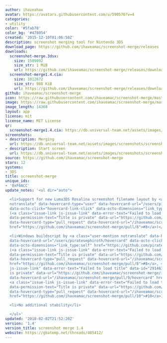 ```yaml
---
author: ihaveahax
avatar: https://avatars.githubusercontent.com/u/590576?v=4
categories:
- utility
color: '#5fab70'
color_bg: '#478054'
created: '2015-12-10T01:06:58Z'
description: screenshot merging tool for Nintendo 3DS
download_page: https://github.com/ihaveamac/screenshot-merge/releases
downloads:
  screenshot-merge.3dsx:
    size: 1509892
    size_str: 1 MiB
    url: https://github.com/ihaveamac/screenshot-merge/releases/download/1.4/screenshot-merge.3dsx
  screenshot-merge1.4.cia:
    size: 1012672
    size_str: 988 KiB
    url: https://github.com/ihaveamac/screenshot-merge/releases/download/1.4/screenshot-merge1.4.cia
github: ihaveamac/screenshot-merge
icon: https://raw.githubusercontent.com/ihaveamac/screenshot-merge/master/resources/icon.png
image: https://raw.githubusercontent.com/ihaveamac/screenshot-merge/master/resources/banner.png
image_length: 14368
layout: app
license: mit
license_name: MIT License
qr:
  screenshot-merge1.4.cia: https://db.universal-team.net/assets/images/qr/screenshot-merge1-4-cia.png
screenshots:
- description: Merging
  url: https://db.universal-team.net/assets/images/screenshots/screenshot-merge/merging.png
- description: Start screen
  url: https://db.universal-team.net/assets/images/screenshots/screenshot-merge/start-screen.png
source: https://github.com/ihaveamac/screenshot-merge
stars: 12
systems:
- 3DS
title: screenshot-merge
unique_ids:
- '0xF0ACC'
update_notes: '<ul dir="auto">

  <li>Support for new Luma3DS Rosalina screenshot filename layout by <a class="user-mention
  notranslate" data-hovercard-type="user" data-hovercard-url="/users/piratesephiroth/hovercard"
  data-octo-click="hovercard-link-click" data-octo-dimensions="link_type:self" href="https://github.com/piratesephiroth">@piratesephiroth</a>
  (<a class="issue-link js-issue-link" data-error-text="Failed to load title" data-id="291457696"
  data-permission-text="Title is private" data-url="https://github.com/ihaveamac/screenshot-merge/issues/8"
  data-hovercard-type="pull_request" data-hovercard-url="/ihaveamac/screenshot-merge/pull/8/hovercard"
  href="https://github.com/ihaveamac/screenshot-merge/pull/8">#8</a>)</li>

  <li>Windows buildscript by <a class="user-mention notranslate" data-hovercard-type="user"
  data-hovercard-url="/users/piratesephiroth/hovercard" data-octo-click="hovercard-link-click"
  data-octo-dimensions="link_type:self" href="https://github.com/piratesephiroth">@piratesephiroth</a>
  (<a class="issue-link js-issue-link" data-error-text="Failed to load title" data-id="291457696"
  data-permission-text="Title is private" data-url="https://github.com/ihaveamac/screenshot-merge/issues/8"
  data-hovercard-type="pull_request" data-hovercard-url="/ihaveamac/screenshot-merge/pull/8/hovercard"
  href="https://github.com/ihaveamac/screenshot-merge/pull/8">#8</a>, <a class="issue-link
  js-issue-link" data-error-text="Failed to load title" data-id="291463389" data-permission-text="Title
  is private" data-url="https://github.com/ihaveamac/screenshot-merge/issues/9" data-hovercard-type="pull_request"
  data-hovercard-url="/ihaveamac/screenshot-merge/pull/9/hovercard" href="https://github.com/ihaveamac/screenshot-merge/pull/9">#9</a>,
  <a class="issue-link js-issue-link" data-error-text="Failed to load title" data-id="291466479"
  data-permission-text="Title is private" data-url="https://github.com/ihaveamac/screenshot-merge/issues/10"
  data-hovercard-type="pull_request" data-hovercard-url="/ihaveamac/screenshot-merge/pull/10/hovercard"
  href="https://github.com/ihaveamac/screenshot-merge/pull/10">#10</a>)</li>

  <li>No additional stability</li>

  </ul>'
updated: '2018-02-02T21:52:20Z'
version: '1.4'
version_title: screenshot merge 1.4
website: https://gbatemp.net/threads/405412/
---
```

